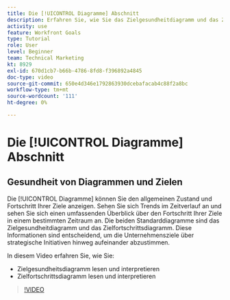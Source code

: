 ```yaml
---
title: Die [!UICONTROL Diagramme] Abschnitt
description: Erfahren Sie, wie Sie das Zielgesundheitdiagramm und das Zielfortschrittsdiagramm in [!DNL Goals] lesen und interpretieren.
activity: use
feature: Workfront Goals
type: Tutorial
role: User
level: Beginner
team: Technical Marketing
kt: 8929
exl-id: 670d1cb7-b66b-4786-8fd8-f396892a4845
doc-type: video
source-git-commit: 650e4d346e1792863930dcebafacab4c88f2a8bc
workflow-type: tm+mt
source-wordcount: '111'
ht-degree: 0%

---
```


# Die [!UICONTROL Diagramme] Abschnitt

## Gesundheit von Diagrammen und Zielen

Die [!UICONTROL Diagramme] können Sie den allgemeinen Zustand und Fortschritt Ihrer Ziele anzeigen. Sehen Sie sich Trends im Zeitverlauf an und sehen Sie sich einen umfassenden Überblick über den Fortschritt Ihrer Ziele in einem bestimmten Zeitraum an. Die beiden Standarddiagramme sind das Zielgesundheitdiagramm und das Zielfortschrittsdiagramm. Diese Informationen sind entscheidend, um die Unternehmensziele über strategische Initiativen hinweg aufeinander abzustimmen.

In diesem Video erfahren Sie, wie Sie:

* Zielgesundheitsdiagramm lesen und interpretieren
* Zielfortschrittsdiagramm lesen und interpretieren

>[!VIDEO](https://video.tv.adobe.com/v/335201/?quality=12&learn=on)
